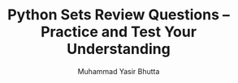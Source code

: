 ---
layout: review-questions
title: "Python Sets Review Questions – Practice and Test Your Understanding"
description: Review and test your knowledge of Python sets with comprehensive questions and answers. Practice set operations, membership, and manipulation to strengthen your Python programming skills. Ideal for beginners and students preparing for exams or interviews.
keywords: Python sets review questions, Python sets practice, Python set operations, Python set questions and answers, Python programming review, Python set membership, Python set manipulation, Python exercises, beginner Python sets, Python interview questions
author: "Muhammad Yasir Bhutta"
toc: toc/python.html
course: python
topic: sets
prev: /python/docs/lists/practice-and-progress/mini-projects-lists.html
next: /python/docs/functions.html
show_practice_progress: true
show_mini_project: null
show_toc: true
breadcrumb:
  - title: Home
    url: /
  - title: python
    url: /python/
  - title: Sets
    url: /python/docs/sets/
---